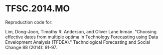 # TFSC.2014.MO
Reproduction code for:

Lim, Dong-Joon, Timothy R. Anderson, and Oliver Lane Inman. "Choosing effective dates from multiple optima in Technology Forecasting using Data Envelopment Analysis (TFDEA)." Technological Forecasting and Social Change 88 (2014): 91-97.
